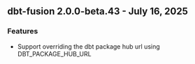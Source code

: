 ## dbt-fusion 2.0.0-beta.43 - July 16, 2025

### Features

- Support overriding the dbt package hub url using DBT_PACKAGE_HUB_URL
